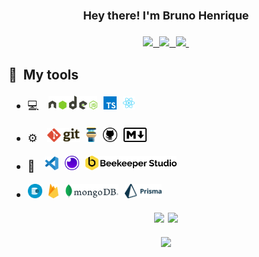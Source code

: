 <h1 align="center"><font size="4">
Hey there! I'm Bruno Henrique
</h1>

<p align="center">
  <a href="https://www.linkedin.com/in/bruno-henrq/">
    <img src="https://img.shields.io/badge/LinkedIn-0077B5?style=for-the-badge&logo=linkedin&logoColor=white"/>&nbsp;
  </a>
    <a href="https://www.instagram.com/brunoh_dev">
    <img src="https://img.shields.io/badge/Instagram-E4405F?style=for-the-badge&logo=instagram&logoColor=white"/>&nbsp;
  </a>
    <a href="https://t.me/CyberPlank_2077">
    <img src="https://img.shields.io/badge/Telegram-2CA5E0?style=for-the-badge&logo=telegram&logoColor=white"/>&nbsp;
  </a>
</p>


<h3>🧰 &nbsp;My tools</h3>

-  💻 &nbsp; <img src="https://raw.githubusercontent.com/HellpMe/HellpMe/2587ad7f0df3cc97fa2345cdada2378ffadf05a7/svgs/nodejs.svg" height="22em"> &nbsp;<img src="https://raw.githubusercontent.com/HellpMe/HellpMe/2587ad7f0df3cc97fa2345cdada2378ffadf05a7/svgs/typescript.svg" height="21em"> &nbsp;<img src="https://raw.githubusercontent.com/HellpMe/HellpMe/419f9810adbe3ce1233a18c96ea9571e4d80262f/svgs/react-2.svg" height="21em">

- ⚙️ &nbsp; <img src="https://raw.githubusercontent.com/HellpMe/HellpMe/2587ad7f0df3cc97fa2345cdada2378ffadf05a7/svgs/git.svg" height="22em"> &nbsp;<img src="https://raw.githubusercontent.com/HellpMe/HellpMe/2587ad7f0df3cc97fa2345cdada2378ffadf05a7/svgs/tower-3-flat-.svg" height="23em"> &nbsp;<img src="https://raw.githubusercontent.com/HellpMe/HellpMe/2587ad7f0df3cc97fa2345cdada2378ffadf05a7/svgs/github-icon.svg" height="23em"> &nbsp;<img src="https://raw.githubusercontent.com/HellpMe/HellpMe/2587ad7f0df3cc97fa2345cdada2378ffadf05a7/svgs/markdown.svg" height="23em">

- 🔧 &nbsp; <img src="https://raw.githubusercontent.com/HellpMe/HellpMe/2587ad7f0df3cc97fa2345cdada2378ffadf05a7/svgs/vscode.svg" height="22em"> &nbsp;<img src="https://raw.githubusercontent.com/HellpMe/HellpMe/2587ad7f0df3cc97fa2345cdada2378ffadf05a7/svgs/insomnia.svg" height="23em"> &nbsp;<img src="https://raw.githubusercontent.com/HellpMe/HellpMe/2587ad7f0df3cc97fa2345cdada2378ffadf05a7/svgs/bk-logo-full-lightbg.svg" height="23em"> 

- <img src="https://raw.githubusercontent.com/HellpMe/HellpMe/419f9810adbe3ce1233a18c96ea9571e4d80262f/svgs/data-lock_icon-icons.com_52840.svg" height="23em"> &nbsp;<img src="https://raw.githubusercontent.com/HellpMe/HellpMe/419f9810adbe3ce1233a18c96ea9571e4d80262f/svgs/firebase-1.svg" height="23em"> &nbsp;<img src="https://raw.githubusercontent.com/HellpMe/HellpMe/419f9810adbe3ce1233a18c96ea9571e4d80262f/svgs/MongoDB_Logo.svg" height="23em"> &nbsp;<img src="https://raw.githubusercontent.com/HellpMe/HellpMe/419f9810adbe3ce1233a18c96ea9571e4d80262f/svgs/prisma-2.svg" height="23em">


<p align='center'>
<img src="https://github-readme-stats.vercel.app/api?username=hellpme&show_icons=true&theme=radical&include_all_commits=true&count_private=true" height="180">
<img src="https://github-readme-stats.vercel.app/api/top-langs/?username=hellpme&layout=compact&langs_count=5&theme=radical" height="180">
</p>
<p align='center'>
  <img src="https://badges.pufler.dev/visits/HellpMe/HellpMe">
</p>
